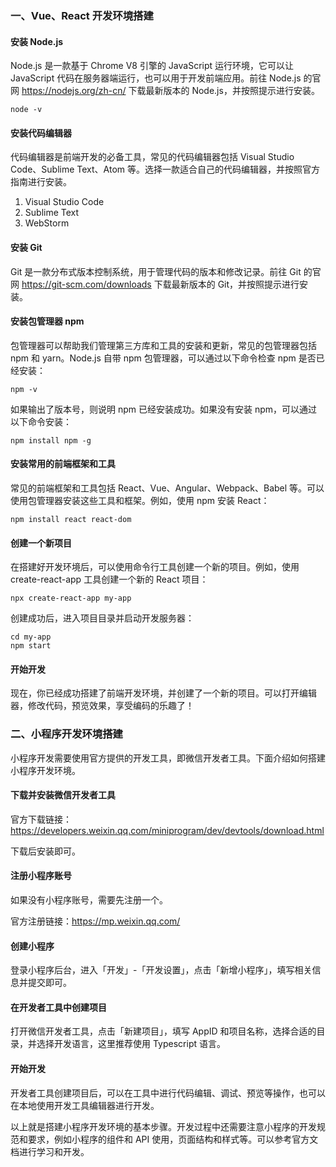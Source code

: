 <!--
 * @Author: Shu Binqi
 * @Date: 2023-02-24 21:13:55
 * @LastEditors: Shu Binqi
 * @LastEditTime: 2023-03-03 03:31:37
 * @Description: 前端开发环境搭建
 * @Version: 1.0.0
 * @FilePath: \interviewQuestions\Project\开发环境搭建.md
-->

### 一、Vue、React 开发环境搭建

#### 安装 Node.js

Node.js 是一款基于 Chrome V8 引擎的 JavaScript 运行环境，它可以让 JavaScript 代码在服务器端运行，也可以用于开发前端应用。前往 Node.js 的官网 https://nodejs.org/zh-cn/ 下载最新版本的 Node.js，并按照提示进行安装。

```
node -v
```

#### 安装代码编辑器

代码编辑器是前端开发的必备工具，常见的代码编辑器包括 Visual Studio Code、Sublime Text、Atom 等。选择一款适合自己的代码编辑器，并按照官方指南进行安装。

1. Visual Studio Code
2. Sublime Text
3. WebStorm

#### 安装 Git

Git 是一款分布式版本控制系统，用于管理代码的版本和修改记录。前往 Git 的官网 https://git-scm.com/downloads 下载最新版本的 Git，并按照提示进行安装。

#### 安装包管理器 npm

包管理器可以帮助我们管理第三方库和工具的安装和更新，常见的包管理器包括 npm 和 yarn。Node.js 自带 npm 包管理器，可以通过以下命令检查 npm 是否已经安装：

```
npm -v
```

如果输出了版本号，则说明 npm 已经安装成功。如果没有安装 npm，可以通过以下命令安装：

```
npm install npm -g
```

#### 安装常用的前端框架和工具

常见的前端框架和工具包括 React、Vue、Angular、Webpack、Babel 等。可以使用包管理器安装这些工具和框架。例如，使用 npm 安装 React：

```
npm install react react-dom
```

#### 创建一个新项目

在搭建好开发环境后，可以使用命令行工具创建一个新的项目。例如，使用 create-react-app 工具创建一个新的 React 项目：

```
npx create-react-app my-app
```

创建成功后，进入项目目录并启动开发服务器：

```
cd my-app
npm start
```

#### 开始开发

现在，你已经成功搭建了前端开发环境，并创建了一个新的项目。可以打开编辑器，修改代码，预览效果，享受编码的乐趣了！

### 二、小程序开发环境搭建

小程序开发需要使用官方提供的开发工具，即微信开发者工具。下面介绍如何搭建小程序开发环境。

#### 下载并安装微信开发者工具

官方下载链接：https://developers.weixin.qq.com/miniprogram/dev/devtools/download.html

下载后安装即可。

#### 注册小程序账号

如果没有小程序账号，需要先注册一个。

官方注册链接：https://mp.weixin.qq.com/

#### 创建小程序

登录小程序后台，进入「开发」-「开发设置」，点击「新增小程序」，填写相关信息并提交即可。

#### 在开发者工具中创建项目

打开微信开发者工具，点击「新建项目」，填写 AppID 和项目名称，选择合适的目录，并选择开发语言，这里推荐使用 Typescript 语言。

#### 开始开发

开发者工具创建项目后，可以在工具中进行代码编辑、调试、预览等操作，也可以在本地使用开发工具编辑器进行开发。

以上就是搭建小程序开发环境的基本步骤。开发过程中还需要注意小程序的开发规范和要求，例如小程序的组件和 API 使用，页面结构和样式等。可以参考官方文档进行学习和开发。

